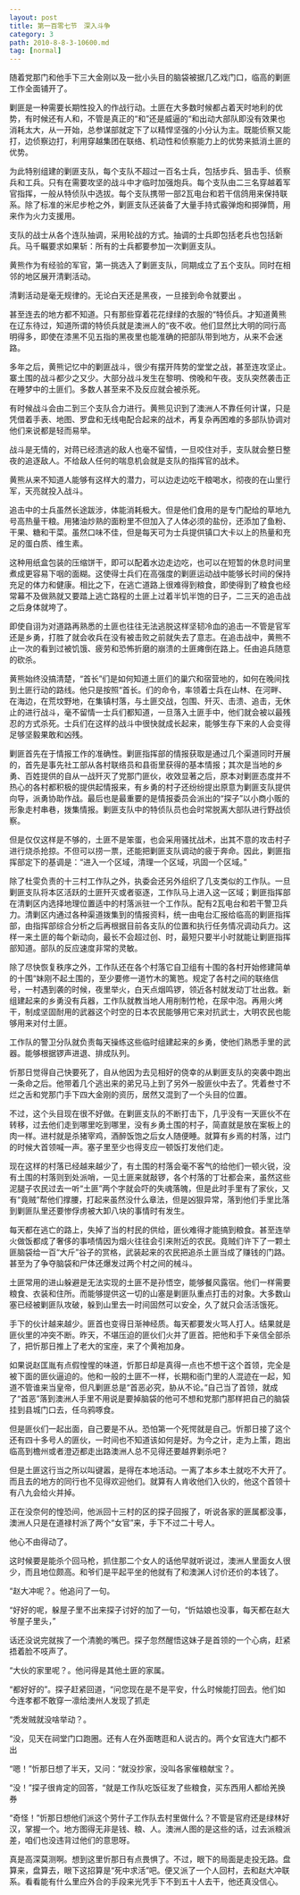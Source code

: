 ```yaml
---
layout: post
title: 第一百零七节　深入斗争
category: 3
path: 2010-8-8-3-10600.md
tag: [normal]
---
```


随着党那门和他手下三大金刚以及一批小头目的脑袋被据几乙戏门口，临高的剿匪工作全面铺开了。

剿匪是一种需要长期性投入的作战行动。土匪在大多数时候都占着天时地利的优势，有时候还有人和，不管是真正的“和”还是威逼的“和出动大部队即没有效果也消耗太大，从一开始，总参谋部就定下了以精悍坚强的小分认为主。既能侦察又能打，边侦察边打，利用穿越集团在联络、机动性和侦察能力上的优势来抵消土匪的优势。

为此特别组建的剿匪支队，每个支队不超过一百名士兵，包括步兵、狙击手、侦察兵和工兵。只有在需要攻坚的战斗中才临时加强炮兵。每个支队由二三名穿越着军官指挥，一般从特侦队中选拔。每个支队携带一部2瓦电台和若干信鸽用来保持联系。除了标准的米尼步枪之外，剿匪支队还装备了大量手持式霰弹炮和掷弹筒，用来作为火力支援用。

支队的战士从各个连队抽调，采用轮战的方式。抽调的士兵即包括老兵也包括新兵。马千瞩要求如果斩：所有的士兵都要参加一次剿匪支队。

黄熊作为有经验的军官，第一挑选入了剿匪支队，同期成立了五个支队。同时在相邻的地区展开清剿活动。

清剿活动是毫无规律的。无论白天还是黑夜，一旦接到命令就要出 。

甚至连去的地方都不知道。只有那些穿着花花绿绿的衣服的“特侦兵。才知道黄熊在辽东待过，知道所谓的特侦兵就是澳洲人的“夜不收。他们显然比大明的同行高明得多，即使在漆黑不见五指的黑夜里也能准确的把部队带到地方，从来不会迷路。

多年之后，黄熊记忆中的剿匪战斗，很少有摆开阵势的堂堂之战，甚至连攻坚止。寨土围的战斗都少之又少。大部分战斗发生在黎明、傍晚和午夜。支队突然袭击正在睡梦中的土匪们。多数人甚至来不及反应就会被杀死。

有时候战斗会由二到三个支队合力进行。黄熊见识到了澳洲人不靠任何计谋，只是凭借着手表、地图、罗盘和无线电配合起来的战术，再复杂再困难的多部队协调对他们来说都是轻而易举。

战斗是无情的，对蒋已经溃逃的敌人也毫不留情，一旦咬住对手，支队就会整日整夜的追逐敌人。不给敌人任何的喘息机会就是支队的指挥官的战术。

黄熊从来不知道人能够有这样大的潜力，可以边走边吃干粮喝水，彻夜的在山里行军，天亮就投入战斗。

追击中的士兵虽然长途跋涉，体能消耗极大。但是他们食用的是专门配给的草地九号高热量干粮。用猪油炒熟的面粉里不但加入了人体必须的盐份，还添加了鱼粉、干果、糖和干菜。虽然口味不佳，但是每天可为士兵提供镇口大卡以上的热量和充足的蛋白质、维生素。

这种用纸盒包装的压缩饼干，即可以配着水边走边吃，也可以在短暂的休息时间里煮成更容易下咽的面糊。这使得士兵们在高强度的剿匪运动战中能够长时间的保持充足的体力和健康。相比之下，在逃亡道路上很难得到粮食，即使得到了粮食也经常幕不及做熟就又要踏上逃亡路程的土匪上过着半饥半饱的日子，二三天的追击战之后身体就垮了。

即使自诩为对道路再熟悉的土匪也往往无法逃脱这样坚韧冷血的追击一不管是官军还是乡勇，打胜了就会收兵在没有被击败之前就失去了意志。在追击战中，黄熊不止一次的看到过被饥饿、疲劳和恐怖折磨的崩溃的土匪瘫倒在路上。任由追兵随意的砍杀。

黄熊始终没搞清楚，“首长”们是如何知道土匪们的巢穴和宿营地的，如何在晚间找到土匪行动的路线。他只是按照“首长。们的命令，率领着士兵在山林、在河畔、在海边，在荒坟野地，在集镇村落，与土匪交战，包围、歼灭、击溃、追击，无休止的进行战斗，毫不留情一士兵们都知道，一旦落入土匪手中，他们就会被以最残忍的方式杀死。士兵们在这样的战斗中很快就成长起来，能够生存下来的人会变得足够坚毅果敢和凶残。

剿匪首先在于情报工作的准确性。剿匪指挥部的情报获取是通过几个渠道同时开展的，首先是事先社工部从各村联络员和县衙里获得的基本情报；其次是当地的乡勇、百姓提供的自从一战歼灭了党那门匪伙，收效显著之后，原本对剿匪态度并不热心的各村都积极的提供起情报来，有乡勇的村子还纷纷提出原意为剿匪支队提供向导，派勇协助作战。最后也是最重要的是情报委员会派出的“探子”以小商小贩的形象走村串巷，拨集情报。剿匪支队中的特侦队员也会时常脱离大部队进行野战侦察。

但是仅仅这样是不够的，土匪不是笨蛋，也会采用骚扰战术，出其不意的攻击村子进行烧杀抢掠。不但可以捞一票，还能把剿匪支队调动的疲于奔命。因此，剿匪指挥部定下的基调是：“进入一个区域，清理一个区域，巩固一个区域。”

除了杜雯负责的十三村工作队之外，执委会还另外组织了几支类似的工作队。一旦剿匪支队将本区活跃的土匪歼灭或者驱逐，工作队马上进入这一区域；剿匪指挥部在清剿区内选择地理位置适中的村落派驻一个工作队。配有2瓦电台和若干警卫兵力。清剿区内通过各种渠道拨集到的情报资料，统一由电台汇报给临高的剿匪指挥部，由指挥部综合分析之后再根据目前各支队的位置和执行任务情况调动兵力。这样一来土匪的每个新动向，最长不会超过创、时，最短只要半小时就能让剿匪指挥部知道。部队的反应速度非常的灵敏。

除了尽快恢复秩序之外，工作队还在各个村落它自卫组有十围的各村开始修建简单的十围“妹刚不起土围的，至少要修一道竹木的篱笆。规定了各村之间的联络信号，一村遇到袭的时候，夜里举火，白天点烟鸣锣，领近各村就发动丁壮出救。新组建起来的乡勇没有兵器，工作队就教当地人用削制竹枪，在尿中泡。再用火烤干，制成坚固耐用的武器这个时空的日本农民能够用它来对抗武士，大明农民也能够用来对付土匪。

工作队的警卫分队就负责每天操练这些临时组建起来的乡勇，使他们熟悉手里的武器。能够根据锣声进退、排成队列。

忻那日觉得自己快要死了，自从他因为去见相好的侥幸的从剿匪支队的突袭中跑出一条命之后。他带着几个逃出来的弟兄马上到了另外一股匪伙中去了。凭着叁寸不烂之舌和党那门手下四大金刚的资历，居然又混到了一个头目的位置。

不过，这个头目现在很不好做。在剿匪支队的不断打击下，几乎没有一天匪伙不在转移，过去他们走到哪里吃到哪里，没有乡勇土围的村子，简直就是放在案板上的肉一样。进村就是杀猪宰鸡，酒醉饭饱之后女人随便睡。就算有乡焉的村落，过门的时候大首领喊一声。塞子里至少也得支应一顿饭打发他们走。

现在这样的村落已经越来越少了，有土围的村落会毫不客气的给他们一顿火锐，没有土围的村落则到处派哨，一见土匪来就敲锣，各个村落的丁壮都会来，虽然这些泥腿子农民过去一听“土匪”两个字就会吓的失魂落魄，但是此时手里有了家伙，又有“竟贼”帮他们撑腰，打起来虽然没什么章法，但是凶狠异常，落到他们手里比落到剿匪队里还要惨俘虏被大卸八块的事情时有发生。

每天都在逃亡的路上，失掉了当的村民的供给，匪伙难得才能搞到粮食。甚至连举火做饭都成了奢侈的事啧情因为烟火往往会引来附近的农民。竟贼们许下了一颗土匪脑袋给一百“大斤”谷子的赏格，武装起来的农民把追杀土匪当成了赚钱的门路。甚至为了争夺脑袋和尸体还爆发过两个村之间的械斗。

土匪常用的进山躲避是无法实现的土匪不是孙悟空，能够餐风露宿。他们一样需要粮食、衣装和住所。而能够提供这一切的山塞是剿匪队重点打击的对象。大多数山塞已经被剿匪队攻破，躲到山里去一时间固然可以安全，久了就只会活活饿死。

手下的伙计越来越少。匪首也变得日渐神经质。每天都要发火骂人打人。结果就是匪伙里的冲突不断。昨天，不堪压迫的匪伙们火并了匪首。把他和手下亲信全部杀了，把忻那日推上了老大的宝座，来了个黄袍加身。

如果说赵匡胤有点假惶惺的味道，忻那日却是真得一点也不想干这个首领，完全是被下面的匪伙逼迫的。他和一般的土匪不一样，长期和衙门里的人混迹在一起，知道不管谁来当皇帝，但凡剿匪总是“首恶必究，胁从不论。”自己当了首领，就成了“首恶”落到澳洲人手里不用说是要掉脑袋的他可不想和党那门那样把自己的脑袋挂到县城门口去，任乌鸦啄食。

但是匪伙们一起出面，自己要是不从。恐怕第一个死愕就是自己。忻那日接了这个还有四十多号人的匪伙，一时间也不知道该如何是好。为今之计，走为上策，跑出临高到檐州或者澄迈都走出路澳洲人总不见得还要越界剿杀吧？

但是土匪这行当之所以叫键嚣，是得在本地活动。一离了本乡本土就吃不大开了。而且去的地方的同行也不见得欢迎他们。就算有人肯收他们入伙的，他这个首领十有八九会给火并掉。

正在没奈何的惶恐间，他派回十三村的区的探子回报了，听说各家的匪属都没事，澳洲人只是在道禄村派了两个“女官”来，手下不过二十号人。

他心不由得动了。

这时候要是能杀个回马枪，抓住那二个女人的话他早就听说过，澳洲人里面女人很少，而且地位颇高。和爷们是平起平坐的他就有了和澳渊人讨价还价的本钱了。

“赵大冲呢？。他追问了一句。

“好好的呢，躲屋子里不出来探子讨好的加了一句，“忻姑娘也没事，每天都在赵大爷屋子里头，”

话还没说完就挨了一个清脆的嘴巴。探子忽然醒悟这妹子是首领的一个心病，赶紧捂着脸不吱声了。

“大伙的家里呢？。他问得是其他土匪的家属。

“都好好的”。探子赶紧回道，“问您现在是不是平安，什么时候能打回去。他们如今连孝都不敢穿一凛给澳州人发现了抓走

“秃发贼就没啥举动？。

“没，见天在祠堂门口跑圈。还有人在外面瞎逛和人说古的。两个女官连大门都不出

“嗯！”忻那日想了半天，又问：“就没抄家，没叫各家催粮献宝？。

“没！”探子很肯定的回答，“就是工作队吃饭征发了些粮食，买东西用人都给羌换券

“奇怪！”忻那日想他们派这个劳什子工作队去村里做什么？不管是官府还是绿林好汉，掌握一个。地方图得无非是钱、粮、人。澳洲人图的是这些的话，过去派粮派差，咱们也没违背过他们的意思呀。

真是高深莫测啊。想到这里忻那日有点畏惧了。不过，眼下的局面是走投无路。盘算来，盘算去，眼下这招算是“死中求活”吧。便又派了一个人回村，去和赵大冲联系。看看能有什么里应外合的手段来光凭手下不到五十人去干，他还真没信心。